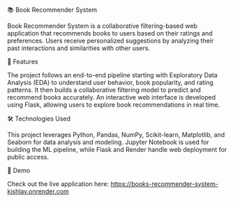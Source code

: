 📚 Book Recommender System

Book Recommender System is a collaborative filtering-based web application that recommends books to users based on their ratings and preferences. Users receive personalized suggestions by analyzing their past interactions and similarities with other users.

🔧 Features

The project follows an end-to-end pipeline starting with Exploratory Data Analysis (EDA) to understand user behavior, book popularity, and rating patterns. It then builds a collaborative filtering model to predict and recommend books accurately. An interactive web interface is developed using Flask, allowing users to explore book recommendations in real time.

🛠️ Technologies Used

This project leverages Python, Pandas, NumPy, Scikit-learn, Matplotlib, and Seaborn for data analysis and modeling. Jupyter Notebook is used for building the ML pipeline, while Flask and Render handle web deployment for public access.

🚀 Demo

Check out the live application here: https://books-recommender-system-kishlay.onrender.com


